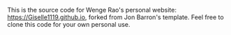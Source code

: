 This is the source code for Wenge Rao's personal website: https://Giselle1119.github.io,
forked from Jon Barron's template. Feel free to clone this code for your own personal use.